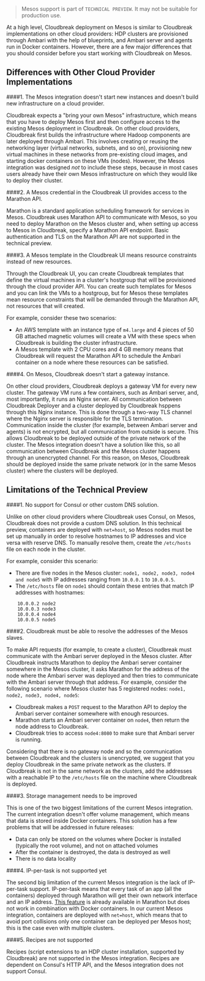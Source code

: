 > Mesos support is part of `TECHNICAL PREVIEW`. It may not be suitable for production use.

 At a high level, Cloudbreak deployment on Mesos is similar to Cloudbreak implementations on other cloud providers: HDP clusters are provisioned through Ambari with the help of blueprints, and Ambari server and agents run in Docker containers. However, there are a few major differences that you should consider before you start working with Cloudbreak on Mesos.

## Differences with Other Cloud Provider Implementations

####1. The Mesos integration doesn't start new instances and doesn't build new infrastructure on a cloud provider.

Cloudbreak expects a "bring your own Mesos" infrastructure, which means that you have to deploy Mesos first and then configure access to the existing Mesos deployment in Cloudbreak. On other cloud providers, Cloudbreak first builds the infrastructure where Hadoop components are later deployed through Ambari. This involves creating or reusing the networking layer (virtual networks, subnets, and so on), provisioning new virtual machines in these networks from pre-existing cloud images, and starting docker containers on these VMs (nodes). However, the Mesos integration was designed *not* to include these steps, because in most cases users already have their own Mesos infrastructure on which they would like to deploy their cluster. 

####2. A Mesos credential in the Cloudbreak UI provides access to the Marathon API.

Marathon is a standard application scheduling framework for services in Mesos. Cloudbreak uses Marathon API to communicate with Mesos, so you need to deploy Marathon on the Mesos cluster and, when setting up access to Mesos in Cloudbreak, specify a Marathon API endpoint. Basic authentication and TLS on the Marathon API are not supported in the technical preview.

####3. A Mesos template in the Cloudbreak UI means resource constraints instead of new resources.

Through the Cloudbreak UI, you can create Cloudbreak templates that define the virtual machines in a cluster's hostgroup that will be provisioned through the cloud provider API. You can create such templates for Mesos and you can link the VMs to a hostgroup, but for Mesos these templates mean resource constraints that will be demanded through the Marathon API, not resources that will created. 
  
For example, consider these two scenarios:  
- An AWS template with an instance type of `m4.large` and 4 pieces of 50 GB attached magnetic volumes will create a VM with these specs when Cloudbreak is building the cluster infrastructure.
- A Mesos template with 2 CPU cores and 4 GB memory means that Cloudbreak will request the Marathon API to schedule the Ambari container on a node where these resources can be satisfied.

####4. On Mesos, Cloudbreak doesn't start a gateway instance.

On other cloud providers, Cloudbreak deploys a gateway VM for every new cluster. The gateway VM runs a few containers, such as Ambari server, and, most importantly, it runs an Nginx server. All communication between Cloudbreak Deployer and a cluster deployed by Cloudbreak hsppens through this Nginx instance. This is done through a two-way TLS channel where the Nginx server is responsible for the TLS termination. Communication inside the cluster (for example, between Ambari server and agents) is not encrypted, but all communication from outside is secure. This allows Cloudbreak to be deployed outside of the private network of the cluster. The Mesos integration doesn't have a solution like this, so all communication between Cloudbreak and the Mesos cluster happens through an unencrypted channel. For this reason, on Mesos, Cloudbreak should be deployed inside the same private network (or in the same Mesos cluster) where the clusters will be deployed.

## Limitations of the Technical Preview 

####1. No support for Consul or other custom DNS solution.

Unlike on other cloud providers where Cloudbreak uses Consul, on Mesos, Cloudbreak does not provide a custom DNS solution. In this technical preview, containers are deployed with `net=host`, so Mesos nodes must be set up manually in order to resolve hostnames to IP addresses and vice versa with reserve DNS. To manually resolve them, create the `/etc/hosts` file on each node in the cluster.
  
For example, consider this scenario:  
- There are five nodes in the Mesos cluster: `node1, node2, node3, node4 and node5` with IP addresses ranging from `10.0.0.1` to `10.0.0.5`.
- The `/etc/hosts` file on `node1` should contain these entries that match IP addresses with hostnames:

```
	10.0.0.2 node2
	10.0.0.3 node3
	10.0.0.4 node4
	10.0.0.5 node5
```

####2. Cloudbreak must be able to resolve the addresses of the Mesos slaves.

To make API requests (for example, to create a cluster), Cloudbreak must communicate with the Ambari server deployed in the Mesos cluster. After Cloudbreak instructs Marathon to deploy the Ambari server container somewhere in the Mesos cluster, it asks Marathon for the address of the node where the Ambari server was deployed and then tries to communicate with the Ambari server through that address. For example, consider the following scenario where Mesos cluster has 5 registered nodes: `node1, node2, node3, node4, node5`:

- Cloudbreak makes a `POST` request to the Marathon API to deploy the Ambari server container somewhere with enough resources.
- Marathon starts an Ambari server container on `node4`, then return the node address to Cloudbreak.
- Cloudbreak tries to access `node4:8080` to make sure that Ambari server is running.

Considering that there is no gateway node and so the communication between Cloudbreak and the clusters is unencrypted, we suggest that you deploy Cloudbreak in the same private network as the clusters. If Cloudbreak is not in the same network as the clusters, add the addresses with a reachable IP to the `/etc/hosts` file on the machine where Cloudbreak is deployed.

####3. Storage management needs to be improved

This is one of the two biggest limitations of the current Mesos integration. The current integration doesn't offer volume management, which means that data is stored inside Docker containers. This solution has a few problems that will be addressed in future releases:
  
- Data can only be stored on the volumes where Docker is installed (typically the root volume), and not on attached volumes
- After the container is destroyed, the data is destroyed as well
- There is no data locality

####4. IP-per-task is not supported yet

The second big limitation of the current Mesos integration is the lack of IP-per-task support. IP-per-task means that every task of an app (all the containers) deployed through Marathon will get their own network interface and an IP address. [This feature](https://mesosphere.github.io/marathon/docs/ip-per-task.html) is already available in Marathon but does not work in combination with Docker containers. In our current Mesos integration, containers are deployed with `net=host`, which means that to avoid port collisions only one container can be deployed per Mesos host; this is the case even with multiple clusters.

####5. Recipes are not supported

Recipes (script extensions to an HDP cluster installation, supported by Cloudbreak) are not supported in the Mesos integration. Recipes are dependent on Consul's HTTP API, and the Mesos integration does not support Consul.

